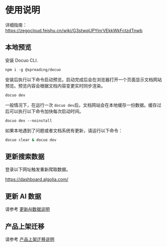# 使用说明

详细指南：https://zegocloud.feishu.cn/wiki/G3stwqUPYinrVEkkWkFctzdTnwb

## 本地预览

安装 Docuo CLI.



```
npm i -g @spreading/docuo
```

安装后执行以下命令启动预览。启动完成后会在浏览器打开一个页面显示文档网站预览。预览内容会根据文档内容变更实时同步渲染。

```
docuo dev
```

一般情况下，在运行一次 `docuo dev`后，文档网站会在本地缓存一份数据。缓存过后可以执行以下命令加快每次启动时间。
```
docuo dev --noinstall
```

如果本地遇到了问题或者文档系统有更新，请运行以下命令：
```bash
docuo clear & docuo dev
```

## 更新搜索数据

登录以下网址触发重新爬取数据。

https://dashboard.algolia.com/

## 更新 AI 数据

请参考 [更新AI数据说明](.scripts/ai_data/README.md)

## 产品上架迁移

请参考 [产品上架迁移说明](https://zegocloud.feishu.cn/wiki/NwKuwv5jYi7YBRkGthzcAxjBn6b)
